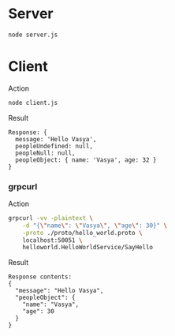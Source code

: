 # Server

```bash
node server.js
```

# Client

Action

```bash
node client.js
```

Result

```
Response: {
  message: 'Hello Vasya',
  peopleUndefined: null,
  peopleNull: null,
  peopleObject: { name: 'Vasya', age: 32 }
}
```

### grpcurl

Action

```bash
grpcurl -vv -plaintext \
    -d "{\"name\": \"Vasya\", \"age\": 30}" \
    -proto ./proto/hello_world.proto \
    localhost:50051 \
    helloworld.HelloWorldService/SayHello
```

Result

```
Response contents:
{
  "message": "Hello Vasya",
  "peopleObject": {
    "name": "Vasya",
    "age": 30
  }
}
```